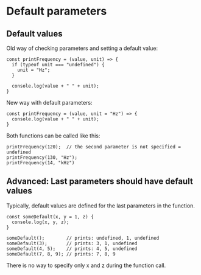 # Default parameters

## Default values

Old way of checking parameters and setting a default value:

```
const printFrequency = (value, unit) => {
  if (typeof unit === "undefined") {
    unit = "Hz";
  }

  console.log(value + " " + unit);
}
```

New way with default parameters:

```
const printFrequency = (value, unit = "Hz") => {
  console.log(value + " " + unit);
}
```

Both functions can be called like this:

```
printFrequency(120);  // the second parameter is not specified = undefined
printFrequency(130, "Hz");
printFrequency(14, "kHz")
```

## Advanced: Last parameters should have default values

Typically, default values are defined for the last parameters in the function.

```
const someDefault(x, y = 1, z) {
  console.log(x, y, z);
}

someDefault();        // prints: undefined, 1, undefined
someDefault(3);       // prints: 3, 1, undefined
someDefault(4, 5);    // prints: 4, 5, undefined
someDefault(7, 8, 9); // prints: 7, 8, 9
```

There is no way to specify only x and z during the function call.
